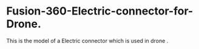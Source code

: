 # Fusion-360-Electric-connector-for-Drone.
This is the model of a Electric connector which is used in drone .
